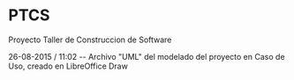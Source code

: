 # PTCS
Proyecto Taller de Construccion de Software

26-08-2015 / 11:02 -- Archivo "UML" del modelado del proyecto en Caso de Uso, creado en LibreOffice Draw
